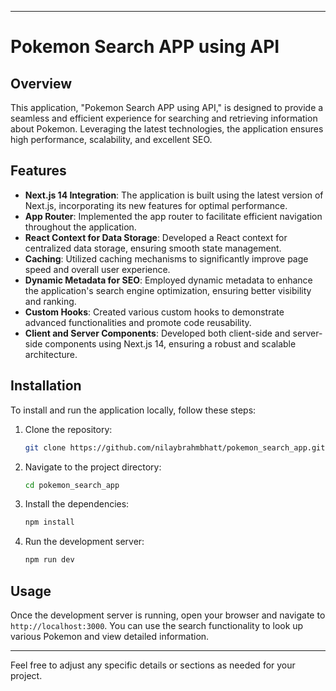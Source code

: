 
---

# Pokemon Search APP using API

## Overview

This application, "Pokemon Search APP using API," is designed to provide a seamless and efficient experience for searching and retrieving information about Pokemon. Leveraging the latest technologies, the application ensures high performance, scalability, and excellent SEO.

## Features

- **Next.js 14 Integration**: The application is built using the latest version of Next.js, incorporating its new features for optimal performance.
- **App Router**: Implemented the app router to facilitate efficient navigation throughout the application.
- **React Context for Data Storage**: Developed a React context for centralized data storage, ensuring smooth state management.
- **Caching**: Utilized caching mechanisms to significantly improve page speed and overall user experience.
- **Dynamic Metadata for SEO**: Employed dynamic metadata to enhance the application's search engine optimization, ensuring better visibility and ranking.
- **Custom Hooks**: Created various custom hooks to demonstrate advanced functionalities and promote code reusability.
- **Client and Server Components**: Developed both client-side and server-side components using Next.js 14, ensuring a robust and scalable architecture.

## Installation

To install and run the application locally, follow these steps:

1. Clone the repository:
    ```sh
    git clone https://github.com/nilaybrahmbhatt/pokemon_search_app.git
    ```
2. Navigate to the project directory:
    ```sh
    cd pokemon_search_app
    ```
3. Install the dependencies:
    ```sh
    npm install
    ```
4. Run the development server:
    ```sh
    npm run dev
    ```

## Usage

Once the development server is running, open your browser and navigate to `http://localhost:3000`. You can use the search functionality to look up various Pokemon and view detailed information.

---

Feel free to adjust any specific details or sections as needed for your project.